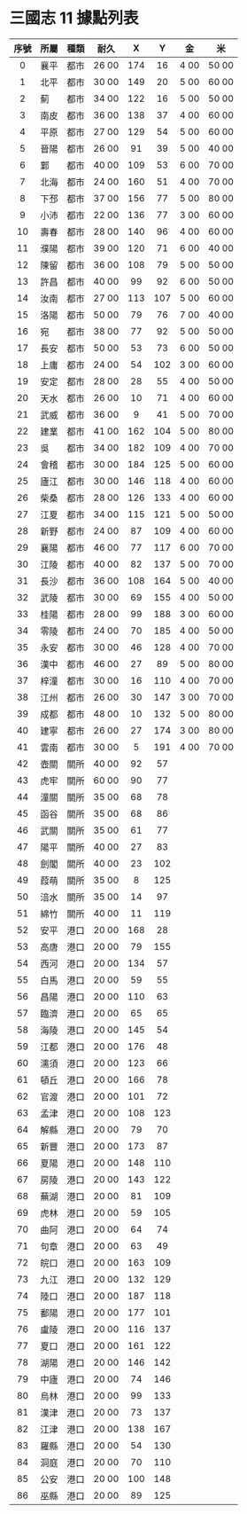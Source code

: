 # 三國志 11 據點列表

|序號|所屬|種類|耐久|X|Y|金|米|
|:-:|-|-|-|:-:|:-:|-|-|
| 0|襄平|都市|26 00|174| 16|4 00|50 00|
| 1|北平|都市|30 00|149| 20|5 00|60 00|
| 2|薊  |都市|34 00|122| 16|5 00|50 00|
| 3|南皮|都市|36 00|138| 37|4 00|60 00|
| 4|平原|都市|27 00|129| 54|5 00|60 00|
| 5|晉陽|都市|26 00| 91| 39|5 00|40 00|
| 6|鄴  |都市|40 00|109| 53|6 00|70 00|
| 7|北海|都市|24 00|160| 51|4 00|70 00|
| 8|下邳|都市|37 00|156| 77|5 00|80 00|
| 9|小沛|都市|22 00|136| 77|3 00|60 00|
|10|壽春|都市|28 00|140| 96|4 00|60 00|
|11|濮陽|都市|39 00|120| 71|6 00|40 00|
|12|陳留|都市|36 00|108| 79|5 00|50 00|
|13|許昌|都市|40 00| 99| 92|6 00|50 00|
|14|汝南|都市|27 00|113|107|5 00|60 00|
|15|洛陽|都市|50 00| 79| 76|7 00|40 00|
|16|宛  |都市|38 00| 77| 92|5 00|50 00|
|17|長安|都市|50 00| 53| 73|6 00|50 00|
|18|上庸|都市|24 00| 54|102|3 00|60 00|
|19|安定|都市|28 00| 28| 55|4 00|50 00|
|20|天水|都市|26 00| 10| 71|4 00|60 00|
|21|武威|都市|36 00|  9| 41|5 00|70 00|
|22|建業|都市|41 00|162|104|5 00|80 00|
|23|吳  |都市|34 00|182|109|4 00|70 00|
|24|會稽|都市|30 00|184|125|5 00|60 00|
|25|廬江|都市|30 00|146|118|4 00|60 00|
|26|柴桑|都市|28 00|126|133|4 00|60 00|
|27|江夏|都市|34 00|115|121|5 00|50 00|
|28|新野|都市|24 00| 87|109|4 00|60 00|
|29|襄陽|都市|46 00| 77|117|6 00|70 00|
|30|江陵|都市|40 00| 82|137|5 00|70 00|
|31|長沙|都市|36 00|108|164|5 00|40 00|
|32|武陵|都市|30 00| 69|155|4 00|50 00|
|33|桂陽|都市|28 00| 99|188|3 00|60 00|
|34|零陵|都市|24 00| 70|185|4 00|50 00|
|35|永安|都市|30 00| 46|128|4 00|70 00|
|36|漢中|都市|46 00| 27| 89|5 00|80 00|
|37|梓潼|都市|30 00| 16|110|4 00|70 00|
|38|江州|都市|26 00| 30|147|3 00|70 00|
|39|成都|都市|48 00| 10|132|5 00|80 00|
|40|建寧|都市|26 00| 27|174|3 00|80 00|
|41|雲南|都市|30 00|  5|191|4 00|70 00|
|42|壺關|關所|40 00| 92| 57|
|43|虎牢|關所|60 00| 90| 77|
|44|潼關|關所|35 00| 68| 78|
|45|函谷|關所|35 00| 68| 86|
|46|武關|關所|35 00| 61| 77|
|47|陽平|關所|40 00| 27| 83|
|48|劍閣|關所|40 00| 23|102|
|49|葭萌|關所|35 00|  8|125|
|50|涪水|關所|35 00| 14| 97|
|51|綿竹|關所|40 00| 11|119|
|52|安平|港口|20 00|168| 28|
|53|高唐|港口|20 00| 79|155|
|54|西河|港口|20 00|134| 57|
|55|白馬|港口|20 00| 59| 55|
|56|昌陽|港口|20 00|110| 63|
|57|臨濟|港口|20 00| 65| 65|
|58|海陵|港口|20 00|145| 54|
|59|江都|港口|20 00|176| 48|
|60|濡須|港口|20 00|123| 66|
|61|頓丘|港口|20 00|166| 78|
|62|官渡|港口|20 00|101| 72|
|63|孟津|港口|20 00|108|123|
|64|解縣|港口|20 00| 79| 70|
|65|新豐|港口|20 00|173| 87|
|66|夏陽|港口|20 00|148|110|
|67|房陵|港口|20 00|143|122|
|68|蕪湖|港口|20 00| 81|109|
|69|虎林|港口|20 00| 59|105|
|70|曲阿|港口|20 00| 64| 74|
|71|句章|港口|20 00| 63| 49|
|72|皖口|港口|20 00|163|109|
|73|九江|港口|20 00|132|129|
|74|陸口|港口|20 00|187|118|
|75|鄱陽|港口|20 00|177|101|
|76|盧陵|港口|20 00|116|137|
|77|夏口|港口|20 00|161|122|
|78|湖陽|港口|20 00|146|142|
|79|中廬|港口|20 00| 74|146|
|80|烏林|港口|20 00| 99|133|
|81|漢津|港口|20 00| 73|137|
|82|江津|港口|20 00|138|167|
|83|羅縣|港口|20 00| 54|130|
|84|洞庭|港口|20 00| 70|110|
|85|公安|港口|20 00|100|148|
|86|巫縣|港口|20 00| 89|125|
